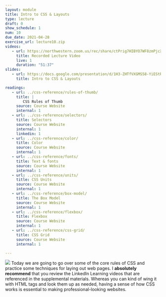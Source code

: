 ```yaml
---
layout: module
title: Intro to CSS & Layouts
type: lecture
draft: 0
show_schedule: 1
num: 10
due_date: 2021-04-28
exercise_url: lecture10.zip
videos: 
   - url: https://northwestern.zoom.us/rec/share/ctPrig7HIBYO7WF8zmPjcXOxHFjnSz52vTta3xHf12Y-kDBk0ZdLNG7GkFRJJ8Q8.N2iitZUGIjlZdjJc
     title: Recorded Lecture Video
     live: 1
     duration: "51:37"
slides:
   - url: https://docs.google.com/presentation/d/1H3-ZHTfVXGMS58-YiEStR1ePPGLQtt-JCdp3yK9avW4/edit?usp=sharing
     title: Intro to CSS & Layouts

readings:
   - url: ../css-reference/rules-of-thumb/
     title: |
        CSS Rules of Thumb
     source: Course Website
     internal: 1
   - url: ../css-reference/selectors/
     title: Selectors
     source: Course Website
     internal: 1
     linkedin: 1
   - url: ../css-reference/color/
     title: Color
     source: Course Website
     internal: 1
   - url: ../css-reference/fonts/
     title: Text & fonts
     source: Course Website
     internal: 1
   - url: ../css-reference/units/
     title: CSS Units
     source: Course Website
     internal: 1
   - url: ../css-reference/box-model/
     title: The Box Model
     source: Course Website
     internal: 1
   - url: ../css-reference/flexbox/
     title: Flexbox
     source: Course Website
     internal: 1
   - url: ../css-reference/css-grid/
     title: CSS Grid
     source: Course Website
     internal: 1

---
```




<img class="module-image" src="{{site.baseurl}}/assets/images/lectures/css.png" /> Today we are going to go over some of the core rules of CSS and practice some techniques for laying out web pages. I **absolutely recommend** that you review the LinkedIn Learning videos that are referenced in the supplemental materials. Whereas you can kind of wing it with HTML tags and look them up as needed, having a sense of how CSS works is essential to making professional-looking websites. 

